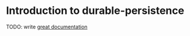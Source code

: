 # Introduction to durable-persistence

TODO: write [great documentation](http://jacobian.org/writing/what-to-write/)
